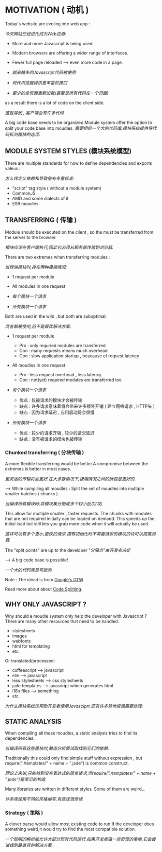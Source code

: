 # MOTIVATION ( 动机 )

Today's website are evoling into web app :

_今天网站已经进化成为Web应用:_

* More and more Javascript is being used.
* Modern browsers are offering a wider range of interfaces.
* Fewer full page reloaded --> even more code in a page.


* _越来越多的Javascript代码被使用_
* _现代浏览器提供更丰富的接口_
* _更少的全页面重新加载(甚至是所有代码在一个页面)_

as a result there is a lot of code on the client side.

_这就导致 , 客户端会有许多代码_

A big code base needs to be organized.Module system offer the option to split your code base into moudles.
_需要组织一个大的代码库.模块系统提供将代码拆到模块的选项._


## MODULE SYSTEM STYLES (模块系统模型)

There are multiple standards for how to define dependencies and exports valeus :

_怎么样定义依赖和导致值有多重标准:_

* "script" tag style ( without a module system)
* CommonJS
* AMD and some dialects of it
* ES6 moudles

## TRANSFERRING ( 传输 )

Module should be executed on the client , so the must be transferred from the server to the browser.

_模块应该在客户端执行,因此它必须从服务器传输到浏览器._

There are two extremes when transferring modules :

_当传输模块时,存在两种极端情况:_

* 1 request per module
* All modules in one request


* _每个模块一个请求_
* _所有模块一个请求_

Both are used in the wild , but both are suboptimal:

_两者都被使用,但不是最优解决方案:_

* 1 request per module
  * Pro : only requried modules are transferred
  * Con : many requests means much overhead
  * Con : slow application startup , beacause of request latency
* All moudles in one request
  * Pro : less request overhead , less latency
  * Con : not(yet) required modules are transferred too


* _每个模块一个请求_
  * 优点 : 仅被请求的模块才会被传输
  * 缺点 : 许多请求意味着将会带来许多额外开销 ( 建立网络请求 , HTTP头 )
  * 缺点 : 因为请求延迟 , 应用启动将会很慢
* _所有模块一个请求_
  * 优点 : 较少的请求开销 , 较少的请求延迟
  * 缺点 : 没有被请求的模块也被传输

### Chunked transferring ( 分块传输 )

A more flexible transferring would be better.A compromise between the extremes is better in most cases.

_更灵活的传输将会更好.在大多数情况下,极端情况之间的折衷是更好的._

--> While compiling all moudles : Split the set of moudles into multiple smaller batches ( chunks ).

_当编译所有模块时:将模块集分割成多个较小批次(块)_

This allow for multiple smaller , faster requests. The chunks with modules that are not required initially can be loaded on demand. This speeds  up the initial load but still lets you grab more code when it will actually be used.

_这样可以有多个更小,更快的请求.拥有初始化时不需要请求的模块的块可以按需加载._

The "split points" are up to the developer
_"分隔点"由开发者决定_

--> A big code base is possible!

_一个大的代码库是可能的_

Note : The idead is from [Google's GTW](https://developers.google.com/web-toolkit/doc/latest/DevGuideCodeSplitting).

Read more about about [Code Splitting](https://webpack.github.io/docs/code-splitting.html).

## WHY ONLY JAVASCRIPT ?

Why should a moudle system only help the developer with Javascript ? There are many other resources that need to be handled:
* stylesheets
* images
* webfonts
* html for templating
* etc.

Or translated/processed:
* coffeescript --> javascript
* elm --> javascript
* less stylesheets --> css stylesheets
* jade templates --> javascript which generates html
* i18n files --> something
* etc.

_为什么模块系统仅帮助开发者使用Javasciprt.还有许多其他资源需要处理:_


## STATIC ANALYSIS

When compiling all these moudles, a static analysis tries to find its dependencies.

_当编译所有这些模块时,静态分析尝试取找到它们的依赖._

Traditionally this could only find simple stuff without expression , but require("./templates/" + name + ".jade") is common construct.

_理论上来说,只能找到没有表达式的简单请求,但require("./templates/" + name + ".jade")是常见的构造_

Many libraries are written in different styles. Some of them are weird...

_许多库使用不同的风格编写.有些还很奇怪._


### Strategy ( 策略 )

A clever parse would allow most existing code to run.If the developer does something weird,it would try to find the most compatible solution.

_一个聪明的解析能允许大部分现有代码运行.如果开发者做一些奇怪的事情,它会尝试找到最兼容的解决方案._
